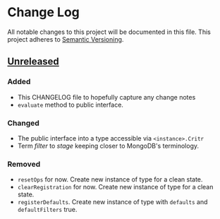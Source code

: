 # Change Log
All notable changes to this project will be documented in this file.
This project adheres to [Semantic Versioning](http://semver.org/).

## [Unreleased][unreleased]
### Added
- This CHANGELOG file to hopefully capture any change notes
- `evaluate` method to public interface.

### Changed
- The public interface into a type accessible via `<instance>.Critr`
- Term *filter* to *stage* keeping closer to MongoDB's terminology.

### Removed
- `resetOps` for now. Create new instance of type for a clean state.
- `clearRegistration` for now. Create new instance of type for a clean state.
- `registerDefaults`. Create new instance of type with `defaults` and `defaultFilters` true.


[unreleased]: https://github.com/danielkrainas/critr/compare/v0.1.0...HEAD